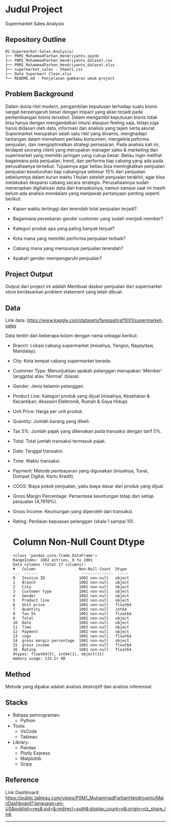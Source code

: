 # Judul Project

Supermarket Sales Analysis

## Repository Outline

```
M1-Supermarket-Sales-Analysis/
├── P0M1_MuhammadFarhan_Hendriyanto.ipynb
├── P0M1_MuhammadFarhan_Hendriyanto_dataset.csv
├── P0M1_MuhammadFarhan_Hendriyanto_dataset.xlsx
├── supermarket_sales - Sheet1.csv
├── Data Supermart Clean.xlsx
└── README.md - Penjelasan gambaran umum project
```

## Problem Background

Dalam dunia ritel modern, pengambilan keputusan terhadap suatu bisnis sangat berpengaruh besar dengan impact yang akan terjadi pada perkembangan bisnis tersebut. Dalam mengambil keputusan bisnis tidak bisa hanya dengan mengandalkan intuisi ataupun feeling saja, tetapi juga harus didasari oleh data, informasi dan analisis yang tajam serta akurat. Supermarket merupakan salah satu ritel yang dinamis, menghadapi tantangan dalam memahami perilaku konsumen, mengelola peforma penjualan, dan mengoptimalkan strategi pemasaran. Pada analisis kali ini, terdapat seorang client yang merupakan manager sales & marketing dari supermarket yang memiliki jaringan yang cukup besar. Beliau ingin melihat bagaimana pola penjualan, trend, dan performa tiap cabang yang ada pada perusahaanya tersebut. Tujuannya agar beliau bisa meningkatkan penjualan penjualan keseluruhan tiap cabangnya sebesar 15% dari penjualan sebelumnya dalam kurun waktu 1 bulan setelah penjualan terakhir, agar bisa melakukan ekspansi cabang secara strategis. Perusahaannya sudah menerapkan digitalisasi data dari transaksinya, namun sampai saat ini masih belum ada analisis mendalam yang menjawab pertanyaan penting seperti berikut: 

- Kapan waktu tertinggi dan terendah total penjualan terjadi? 

- Bagaimana persebaran gender customer yang sudah menjadi member? 

- Kategori produk apa yang paling banyak terjual? 

- Kota mana yang memiliki performa penjualan terbaik? 

- Cabang mana yang mempunyai penjualan terendah? 

- Apakah gender mempengaruhi penjualan?

## Project Output
Output dari project ini adalah Membuat dasbor penjualan dari supermarket store berdasarkan problem statement yang telah dibuat.

## Data

Link data: https://www.kaggle.com/datasets/faresashraf1001/supermarket-sales

Data terdiri dari beberapa kolom dengan nama sebagai berikut:

- Branch: Lokasi cabang supermarket (misalnya, Yangon, Naypyitaw, Mandalay).
- City: Kota tempat cabang supermarket berada.
- Customer Type: Menunjukkan apakah pelanggan merupakan 'Member' (anggota) atau 'Normal' (biasa).
- Gender: Jenis kelamin pelanggan.
- Product Line: Kategori produk yang dijual (misalnya, Kesehatan & Kecantikan, Aksesori Elektronik, Rumah & Gaya Hidup).
- Unit Price: Harga per unit produk.
- Quantity: Jumlah barang yang dibeli.
- Tax 5%: Jumlah pajak yang dikenakan pada transaksi dengan tarif 5%.
- Total: Total jumlah transaksi termasuk pajak.
- Date: Tanggal transaksi.
- Time: Waktu transaksi.
- Payment: Metode pembayaran yang digunakan (misalnya, Tunai, Dompet Digital, Kartu Kredit).
- COGS: Biaya pokok penjualan, yaitu biaya dasar dari produk yang dijual.
- Gross Margin Percentage: Persentase keuntungan tetap dari setiap penjualan (4,7619%).
- Gross Income: Keuntungan yang diperoleh dari transaksi.
- Rating: Penilaian kepuasan pelanggan (skala 1 sampai 10).

  # Column Non-Null Count Dtype

  ```
  <class 'pandas.core.frame.DataFrame'>
  RangeIndex: 1002 entries, 0 to 1001
  Data columns (total 17 columns):
  #   Column                   Non-Null Count  Dtype  
  ---  ------                   --------------  -----  
  0   Invoice ID               1002 non-null   object 
  1   Branch                   1002 non-null   object 
  2   City                     1001 non-null   object 
  3   Customer type            1001 non-null   object 
  4   Gender                   1002 non-null   object 
  5   Product line             1002 non-null   object 
  6   Unit price               1001 non-null   float64
  7   Quantity                 1002 non-null   int64  
  8   Tax 5%                   1001 non-null   float64
  9   Total                    1002 non-null   object 
  10  Date                     1002 non-null   object 
  11  Time                     1002 non-null   object 
  12  Payment                  1002 non-null   object 
  13  cogs                     1001 non-null   float64
  14  gross margin percentage  1001 non-null   object 
  15  gross income             1001 non-null   float64
  16  Rating                   1001 non-null   float64
  dtypes: float64(5), int64(1), object(11)
  memory usage: 133.2+ KB
  ```

## Method

Metode yang dipakai adalah analisis deskriptif dan analisis inferensial

## Stacks

- Bahasa pemrograman: 
  - Python
- Tools: 
  - VsCode
  - Tableau
- Library: 
  - Pandas 
  - Plotly Express 
  - Matplotlib
  - Scipy

## Reference

Link Dashboard: https://public.tableau.com/views/P0M1_MuhammadFarhanHendriyanto/MainDashboard?:language=en-US&publish=yes&:sid=&:redirect=auth&:display_count=n&:origin=viz_share_link

---
